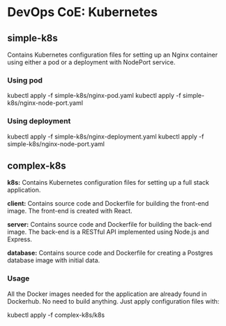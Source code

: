 # DevOps CoE: Kubernetes

## simple-k8s
Contains Kubernetes configuration files for setting up an Nginx container using either a pod or a deployment with NodePort service.


### Using pod
kubectl apply -f simple-k8s/nginx-pod.yaml
kubectl apply -f simple-k8s/nginx-node-port.yaml


### Using deployment
kubectl apply -f simple-k8s/nginx-deployment.yaml
kubectl apply -f simple-k8s/nginx-node-port.yaml


## complex-k8s

__k8s:__
Contains Kubernetes configuration files for setting up a full stack application.


__client:__
Contains source code and Dockerfile for building the front-end image. The front-end is created with React.


__server:__
Contains source code and Dockerfile for building the back-end image. The back-end is a RESTful API implemented using Node.js and Express.


__database:__
Contains source code and Dockerfile for creating a Postgres database image with initial data.


### Usage
All the Docker images needed for the application are already found in Dockerhub. No need to build anything. Just apply configuration files with:

kubectl apply -f complex-k8s/k8s